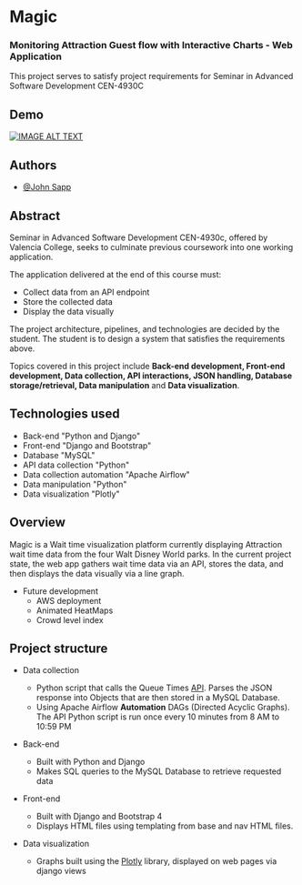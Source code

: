 
# Magic 
### Monitoring Attraction Guest flow with Interactive Charts - Web Application

This project serves to satisfy project requirements for Seminar in Advanced Software Development CEN-4930C

## Demo
 [![IMAGE ALT TEXT](http://img.youtube.com/vi/fQIFEVGYQRY/0.jpg)](https://www.youtube.com/watch?v=fQIFEVGYQRY "MAGIC - A wait time visualizer - by John Sapp")

## Authors

- [@John Sapp](https://www.linkedin.com/in/johnsapp150/)

## Abstract

Seminar in Advanced Software Development CEN-4930c, offered by Valencia College, seeks to culminate previous coursework into one working application.

The application delivered at the end of this course must:
* Collect data from an API endpoint
* Store the collected data
* Display the data visually

The project architecture, pipelines, and technologies are decided by the student. The student is to design a system that satisfies the requirements above. 

Topics covered in this project include **Back-end development, Front-end development, Data collection, API interactions, JSON handling, Database storage/retrieval, Data manipulation** and **Data visualization**.

## Technologies used
* Back-end "Python and Django"
* Front-end "Django and Bootstrap"
* Database "MySQL"
* API data collection "Python"
* Data collection automation "Apache Airflow"
* Data manipulation "Python"
* Data visualization "Plotly"

## Overview
Magic is a Wait time visualization platform currently displaying Attraction wait time data from the four Walt Disney World parks. In the current project state, the web app gathers wait time data via an API, stores the data, and then displays the data visually via a line graph. 

* Future development
    * AWS deployment
    * Animated HeatMaps
    * Crowd level index
## Project structure

* Data collection   
    * Python script that calls the Queue Times [API](https://queue-times.com/en-US). Parses the JSON response into Objects that are then stored in a MySQL Database. 
    * Using Apache Airflow **Automation** DAGs (Directed Acyclic Graphs). The API Python script is run once every 10 minutes from 8 AM to 10:59 PM

* Back-end
    * Built with Python and Django
    * Makes SQL queries to the MySQL Database to retrieve requested data

* Front-end
    * Built with Django and Bootstrap 4 
    * Displays HTML files using templating from base and nav HTML files. 

* Data visualization
    * Graphs built using the [Plotly](https://plotly.com/python/) library, displayed on web pages via django views
